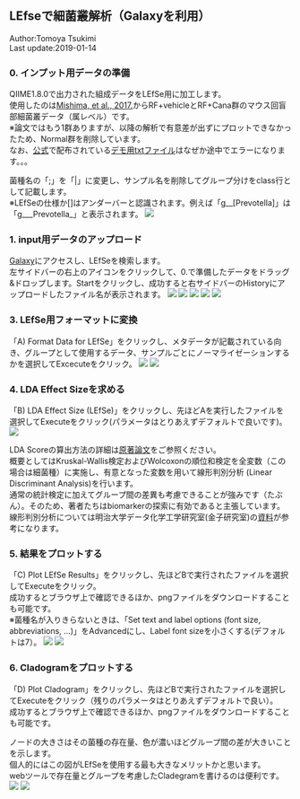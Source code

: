 ## LEfseで細菌叢解析（Galaxyを利用）

Author:Tomoya Tsukimi  
Last update:2019-01-14  


### 0. インプット用データの準備


QIIME1.8.0で出力された組成データをLEfSe用に加工します。  
使用したのは[Mishima, et al., 2017.](https://www.ncbi.nlm.nih.gov/pubmed/29167170)からRF+vehicleとRF+Cana群のマウス回盲部細菌叢データ（属レベル）です。  
※論文ではもう1群ありますが、以降の解析で有意差が出ずにプロットできなかったため、Normal群を削除しています。  
なお、[公式](https://bitbucket.org/biobakery/biobakery/wiki/lefse)で配布されている[デモ用txtファイル](https://bitbucket.org/biobakery/biobakery/raw/tip/demos/biobakery_demos/data/lefse/input/hmp_small_aerobiosis.txt)はなぜか途中でエラーになります。。。

菌種名の「;」を「|」に変更し、サンプル名を削除してグループ分けをclass行として記載します。  
※LEfSeの仕様か[]はアンダーバーと認識されます。例えば「g__[Prevotella]」は「g___Prevotella_」と表示されます。
![](https://github.com/t-tsukimi/manual/blob/master/LEfSe/image/%E5%85%A5%E5%8A%9B%E3%83%95%E3%82%A1%E3%82%A4%E3%83%AB.png)



### 1. input用データのアップロード  
[Galaxy](http://huttenhower.sph.harvard.edu/galaxy/)にアクセスし、LEfSeを検索します。  
左サイドバーの右上のアイコンをクリックして、0.で準備したデータをドラッグ&ドロップします。Startをクリックし、成功すると右サイドバーのHistoryにアップロードしたファイル名が表示されます。
![](https://github.com/t-tsukimi/manual/blob/master/LEfSe/image/Galaxy.png)
![](https://github.com/t-tsukimi/manual/blob/master/LEfSe/image/%E3%83%87%E3%83%BC%E3%82%BF%E3%82%A2%E3%83%83%E3%83%97%E3%83%AD%E3%83%BC%E3%83%89.png)
![](https://github.com/t-tsukimi/manual/blob/master/LEfSe/image/%E3%83%87%E3%83%BC%E3%82%BF%E3%82%A2%E3%83%83%E3%83%97%E3%83%AD%E3%83%BC%E3%83%892.png)
![](https://github.com/t-tsukimi/manual/blob/master/LEfSe/image/%E3%83%87%E3%83%BC%E3%82%BF%E3%82%A2%E3%83%83%E3%83%97%E3%83%AD%E3%83%BC%E3%83%893.png)
![](https://github.com/t-tsukimi/manual/blob/master/LEfSe/image/%E3%83%87%E3%83%BC%E3%82%BF%E3%82%A2%E3%83%83%E3%83%97%E3%83%AD%E3%83%BC%E3%83%894.png)



### 3. LEfSe用フォーマットに変換  
「A) Format Data for LEfSe」をクリックし、メタデータが記載されている向き、グループとして使用するデータ、サンプルごとにノーマライゼーションするかを選択してExcecuteをクリック。
![](https://github.com/t-tsukimi/manual/blob/master/LEfSe/image/A.png)
![](https://github.com/t-tsukimi/manual/blob/master/LEfSe/image/A2.png)

### 4. LDA Effect Sizeを求める
「B) LDA Effect Size (LEfSe)」をクリックし、先ほどAを実行したファイルを選択してExecuteをクリック(パラメータはとりあえずデフォルトで良いです)。
![](https://github.com/t-tsukimi/manual/blob/master/LEfSe/image/B2.png)

LDA Scoreの算出方法の詳細は[原著論文](https://www.ncbi.nlm.nih.gov/pmc/articles/PMC3218848/)をご参照ください。  
概要としてはKruskal-Wallis検定およびWolcoxonの順位和検定を全変数（この場合は細菌種）に実施し、有意となった変数を用いて線形判別分析 (Linear Discriminant Analysis)を行います。  
通常の統計検定に加えてグループ間の差異も考慮できることが強みです（たぶん）。そのため、著者たちはbiomarkerの探索に有効であると主張しています。  
線形判別分析については明治大学データ化学工学研究室(金子研究室)の[資料](https://datachemeng.com/lineardiscriminantanalysis/)が参考になります。



### 5. 結果をプロットする
「C) Plot LEfSe Results」をクリックし、先ほどBで実行されたファイルを選択してExecuteをクリック。  
成功するとブラウザ上で確認できるほか、pngファイルをダウンロードすることも可能です。  
※菌種名が入りきらないときは、「Set text and label options (font size, abbreviations, ...)」をAdvancedにし、Label font sizeを小さくする(デフォルトは7）。
![](https://github.com/t-tsukimi/manual/blob/master/LEfSe/image/C2.png)
![](https://github.com/t-tsukimi/manual/blob/master/LEfSe/image/C3.png)


### 6. Cladogramをプロットする
「D) Plot Cladogram」をクリックし、先ほどBで実行されたファイルを選択してExecuteをクリック（残りのパラメータはとりあえずデフォルトで良い）。  
成功するとブラウザ上で確認できるほか、pngファイルをダウンロードすることも可能です。  

ノードの大きさはその菌種の存在量、色が濃いほどグループ間の差が大きいことを示します。  
個人的にはこの図がLEfSeを使用する最も大きなメリットかと思います。  
webツールで存在量とグループを考慮したCladegramを書けるのは便利です。
![](https://github.com/t-tsukimi/manual/blob/master/LEfSe/image/D2.png)
![](https://github.com/t-tsukimi/manual/blob/master/LEfSe/image/D3.png)
